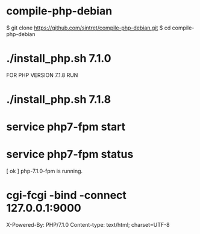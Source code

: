 # compile-php-debian

$ git clone https://github.com/sintret/compile-php-debian.git
$ cd compile-php-debian

# ./install_php.sh 7.1.0
FOR PHP VERSION 7.1.8 RUN
# ./install_php.sh 7.1.8 

# service php7-fpm start
# service php7-fpm status
[ ok ] php-7.1.0-fpm is running.

# cgi-fcgi -bind -connect 127.0.0.1:9000
X-Powered-By: PHP/7.1.0
Content-type: text/html; charset=UTF-8
